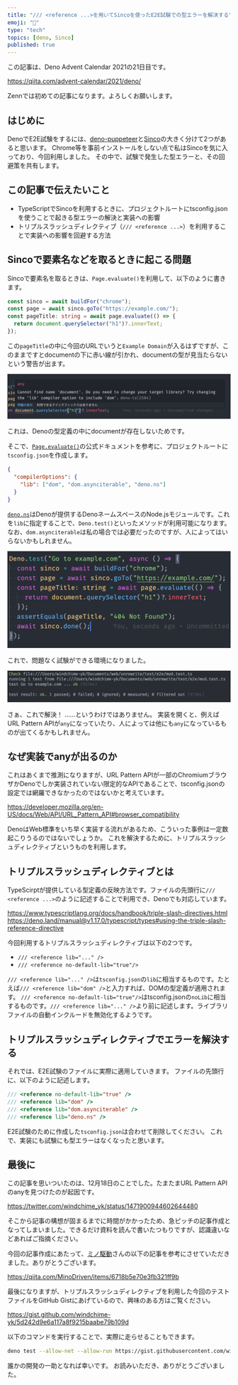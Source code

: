 ```yaml
---
title: "/// <reference ...>を用いてSincoを使ったE2E試験での型エラーを解決する"
emoji: "🦕"
type: "tech"
topics: [deno, Sinco]
published: true
---
```


この記事は、Deno Advent Calendar 2021の21日目です。

https://qiita.com/advent-calendar/2021/deno/

Zennでは初めての記事になります。よろしくお願いします。

## はじめに

DenoでE2E試験をするには、[deno-puppeteer](https://deno.land/x/puppeteer@9.0.2)と[Sinco](https://deno.land/x/sinco@v3.1.0)の大きく分けて2つがあると思います。
Chrome等を事前インストールをしない点で私はSincoを気に入っており、今回利用しました。
その中で、試験で発生した型エラーと、その回避策を共有します。

## この記事で伝えたいこと

- TypeScriptでSincoを利用するときに、プロジェクトルートにtsconfig.jsonを使うことで起きる型エラーの解決と実装への影響
- トリプルスラッシュディレクティブ（`/// <reference ...>`）を利用することで実装への影響を回避する方法

## Sincoで要素名などを取るときに起こる問題

Sincoで要素名を取るときは、`Page.evaluate()`を利用して、以下のように書きます。

```typescript
const sinco = await buildFor("chrome");
const page = await sinco.goTo("https://example.com/");
const pageTitle: string = await page.evaluate(() => {
  return document.querySelector("h1")?.innerText;
});
```

この`pageTitle`の中に今回のURLでいうと`Example Domain`が入るはずですが、このままですとdocumentの下に赤い線が引かれ、documentの型が見当たらないという警告が出ます。

![](/images/deno-sinco-usecase/sinco-type-err.png)

これは、Denoの型定義の中にdocumentが存在しないためです。

そこで、[`Page.evaluate()`](https://drash.land/sinco/v3.x/tutorials/page/evaluate)の公式ドキュメントを参考に、プロジェクトルートに`tsconfig.json`を作成します。

```json
{
  "compilerOptions": {
    "lib": ["dom", "dom.asynciterable", "deno.ns"]
  }
}
```

[`deno.ns`](https://github.com/denoland/deno.ns)はDenoが提供するDenoネームスペースのNode.jsモジュールです。これを`lib`に指定することで、`Deno.test()`といったメソッドが利用可能になります。
なお、`dom.asynciterable`は私の場合では必要だったのですが、人によってはいらないかもしれません。

![](/images/deno-sinco-usecase/sinco-allgreen.png)

これで、問題なく試験ができる環境になりました。

![](/images/deno-sinco-usecase/sinco-test-pass.png)

さぁ、これで解決！ ……というわけではありません。
実装を開くと、例えばURL Pattern APIが`any`になっていたり、人によっては他にも`any`になっているものが出てくるかもしれません。

## なぜ実装でanyが出るのか

これはあくまで推測になりますが、URL Pattern APIが一部のChromiumブラウザかDenoでしか実装されていない限定的なAPIであることで、tsconfig.jsonの設定では網羅できなかったのではないかと考えています。

https://developer.mozilla.org/en-US/docs/Web/API/URL_Pattern_API#browser_compatibility

DenoはWeb標準をいち早く実装する流れがあるため、こういった事例は一定数起こりうるのではないでしょうか。
これを解決するために、トリプルスラッシュディレクティブというものを利用します。

## トリプルスラッシュディレクティブとは

TypeScirptが提供している型定義の反映方法です。ファイルの先頭行に`/// <reference ...>`のように記述することで利用でき、Denoでも対応しています。

https://www.typescriptlang.org/docs/handbook/triple-slash-directives.html
https://deno.land/manual@v1.17.0/typescript/types#using-the-triple-slash-reference-directive

今回利用するトリプルスラッシュディレクティブは以下の2つです。

- `/// <reference lib="..." />`
- `/// <reference no-default-lib="true"/>`

`/// <reference lib="..." />`は`tsconfig.json`の`lib`に相当するものです。たとえば`/// <reference lib="dom" />`と入力すれば、DOMの型定義が適用されます。
`/// <reference no-default-lib="true"/>`はtsconfig.jsonの`noLib`に相当するものです。`/// <reference lib="..." />`より前に記述します。ライブラリファイルの自動インクルードを無効化するようです。

## トリプルスラッシュディレクティブでエラーを解決する

それでは、E2E試験のファイルに実際に適用していきます。
ファイルの先頭行に、以下のように記述します。

```typescript
/// <reference no-default-lib="true" />
/// <reference lib="dom" />
/// <reference lib="dom.asynciterable" />
/// <reference lib="deno.ns" />
```

E2E試験のために作成した`tsconfig.json`は合わせて削除してください。
これで、実装にも試験にも型エラーはなくなったと思います。

## 最後に

この記事を思いついたのは、12月18日のことでした。たまたまURL Pattern APIのanyを見つけたのが起因です。

https://twitter.com/windchime_yk/status/1471900944602644480

そこから記事の構想が固まるまでに時間がかかったため、急ピッチの記事作成となってしまいました。できるだけ資料を読んで書いたつもりですが、認識違いなどあればご指摘ください。

今回の記事作成にあたって、[ミノ駆動](https://twitter.com/MinoDriven)さんの以下の記事を参考にさせていただきました。ありがとうございます。

https://qiita.com/MinoDriven/items/6718b5e70e3fb321ff9b

最後になりますが、トリプルスラッシュディレクティブを利用した今回のテストファイルをGitHub Gistにあげているので、興味のある方はご覧ください。

https://gist.github.com/windchime-yk/5d242d9e6a117a8f9215baabe79b109d

以下のコマンドを実行することで、実際に走らせることもできます。

``` bash
deno test --allow-net --allow-run https://gist.githubusercontent.com/windchime-yk/5d242d9e6a117a8f9215baabe79b109d/raw/4e534d8e7c7f5f4c1225b0ad1375917869b10720/deno.e2e.ts
```

誰かの開発の一助となれば幸いです。
お読みいただき、ありがとうございました。
